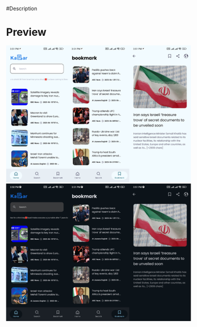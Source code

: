 #Description

# Preview 
<img   alt="Screenshot 2023-08-23 at 4 11 00 PM" src="assets/IMG_20250616_163842.jpg">
<img   alt="Screenshot 2023-08-23 at 4 11 00 PM" src="assets/IMG_20250616_163445.jpg">


